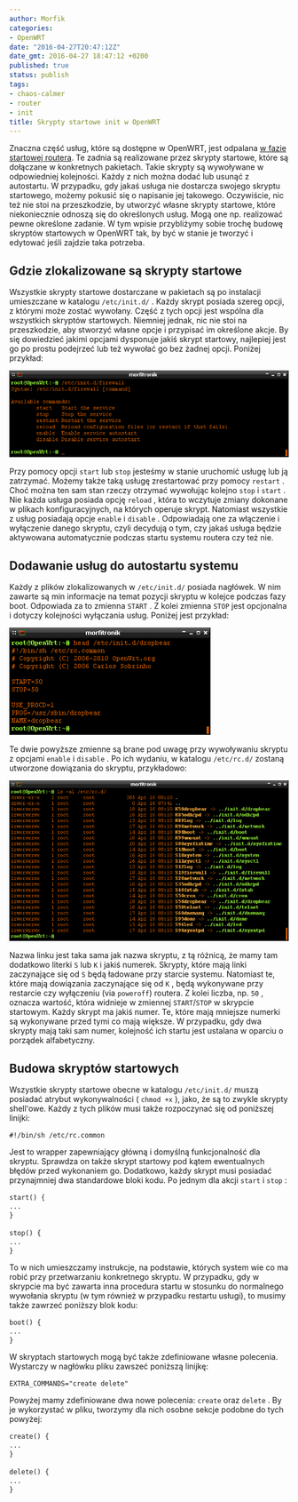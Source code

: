 ```yaml
---
author: Morfik
categories:
- OpenWRT
date: "2016-04-27T20:47:12Z"
date_gmt: 2016-04-27 18:47:12 +0200
published: true
status: publish
tags:
- chaos-calmer
- router
- init
title: Skrypty startowe init w OpenWRT
---
```


Znaczna część usług, które są dostępne w OpenWRT, jest odpalana [w fazie startowej
routera](https://wiki.openwrt.org/doc/techref/process.boot#init). Te zadnia są realizowane przez
skrypty startowe, które są dołączane w konkretnych pakietach. Takie skrypty są wywoływane w
odpowiedniej kolejności. Każdy z nich można dodać lub usunąć z autostartu. W przypadku, gdy jakaś
usługa nie dostarcza swojego skryptu startowego, możemy pokusić się o napisanie jej takowego.
Oczywiście, nic też nie stoi na przeszkodzie, by utworzyć własne skrypty startowe, które
niekoniecznie odnoszą się do określonych usług. Mogą one np. realizować pewne określone zadanie. W
tym wpisie przybliżymy sobie trochę budowę skryptów startowych w OpenWRT tak, by być w stanie je
tworzyć i edytować jeśli zajdzie taka potrzeba.

<!--more-->
## Gdzie zlokalizowane są skrypty startowe

Wszystkie skrypty startowe dostarczane w pakietach są po instalacji umieszczane w katalogu
`/etc/init.d/` . Każdy skrypt posiada szereg opcji, z którymi może zostać wywołany. Część z tych
opcji jest wspólna dla wszystkich skryptów startowych. Niemniej jednak, nic nie stoi na
przeszkodzie, aby stworzyć własne opcje i przypisać im określone akcje. By się dowiedzieć jakimi
opcjami dysponuje jakiś skrypt startowy, najlepiej jest go po prostu podejrzeć lub też wywołać go
bez żadnej opcji. Poniżej przykład:

![](/img/2016/04/2.skrypty-startowe-openwrt.png#huge)

Przy pomocy opcji `start` lub `stop` jesteśmy w stanie uruchomić usługę lub ją zatrzymać. Możemy
także taką usługę zrestartować przy pomocy `restart` . Choć można ten sam stan rzeczy otrzymać
wywołując kolejno `stop` i `start` . Nie każda usługa posiada opcję `reload` , która to wczytuje
zmiany dokonane w plikach konfiguracyjnych, na których operuje skrypt. Natomiast wszystkie z usług
posiadają opcje `enable` i `disable` . Odpowiadają one za włączenie i wyłączenie danego skryptu,
czyli decydują o tym, czy jakaś usługa będzie aktywowana automatycznie podczas startu systemu
routera czy też nie.

## Dodawanie usług do autostartu systemu

Każdy z plików zlokalizowanych w `/etc/init.d/` posiada nagłówek. W nim zawarte są min informacje na
temat pozycji skryptu w kolejce podczas fazy boot. Odpowiada za to zmienna `START` . Z kolei zmienna
`STOP` jest opcjonalna i dotyczy kolejności wyłączania usług. Poniżej jest przykład:

![](/img/2016/04/3.skrypty-startowe-openwrt-naglowek.png#medium)

Te dwie powyższe zmienne są brane pod uwagę przy wywoływaniu skryptu z opcjami `enable` i
`disable` . Po ich wydaniu, w katalogu `/etc/rc.d/` zostaną utworzone dowiązania do skryptu,
przykładowo:

![](/img/2016/04/1.skrypty-startowe-kolejnosc-startu-openwrt-boot.png#huge)

Nazwa linku jest taka sama jak nazwa skryptu, z tą różnicą, że mamy tam dodatkowo literki `S` lub
`K` i jakiś numerek. Skrypty, które mają linki zaczynające się od `S` będą ładowane przy starcie
systemu. Natomiast te, które mają dowiązania zaczynające się od `K` , będą wykonywane przy restarcie
czy wyłączeniu (via `poweroff`) routera. Z kolei liczba, np. `50` , oznacza wartość, która widnieje
w zmiennej `START`/`STOP` w skrypcie startowym. Każdy skrypt ma jakiś numer. Te, które mają mniejsze
numerki są wykonywane przed tymi co mają większe. W przypadku, gdy dwa skrypty mają taki sam numer,
kolejność ich startu jest ustalana w oparciu o porządek alfabetyczny.

## Budowa skryptów startowych

Wszystkie skrypty startowe obecne w katalogu `/etc/init.d/` muszą posiadać atrybut wykonywalności (
`chmod +x` ), jako, że są to zwykle skrypty shell'owe. Każdy z tych plików musi także rozpoczynać
się od poniższej linijki:

    #!/bin/sh /etc/rc.common

Jest to wrapper zapewniający główną i domyślną funkcjonalność dla skryptu. Sprawdza on także skrypt
startowy pod kątem ewentualnych błędów przed wykonaniem go. Dodatkowo, każdy skrypt musi posiadać
przynajmniej dwa standardowe bloki kodu. Po jednym dla akcji `start` i `stop` :

    start() {
    ...
    }

    stop() {
    ...
    }

To w nich umieszczamy instrukcje, na podstawie, których system wie co ma robić przy przetwarzaniu
konkretnego skryptu. W przypadku, gdy w skrypcie ma być zawarta inna procedura startu w stosunku do
normalnego wywołania skryptu (w tym również w przypadku restartu usługi), to musimy także zawrzeć
poniższy blok kodu:

    boot() {
    ...
    }

W skryptach startowych mogą być także zdefiniowane własne polecenia. Wystarczy w nagłówku pliku
zawszeć poniższą linijkę:

    EXTRA_COMMANDS="create delete"

Powyżej mamy zdefiniowane dwa nowe polecenia: `create` oraz `delete` . By je wykorzystać w pliku,
tworzymy dla nich osobne sekcje podobne do tych powyżej:

    create() {
    ...
    }

    delete() {
    ...
    }
